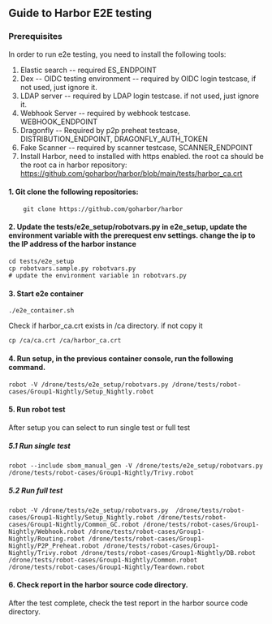 ## Guide to Harbor E2E testing

### Prerequisites

In order to run e2e testing, you need to install the following tools:

1. Elastic search  -- required ES_ENDPOINT
2. Dex -- OIDC testing environment -- required by OIDC login testcase, if not used, just ignore it.
3. LDAP server -- required by LDAP login testcase. if not used, just ignore it.
4. Webhook Server -- required by webhook testcase. WEBHOOK_ENDPOINT
5. Dragonfly  -- Required by p2p preheat testcase, DISTRIBUTION_ENDPOINT,  DRAGONFLY_AUTH_TOKEN
6. Fake Scanner -- required by scanner testcase, SCANNER_ENDPOINT
7. Install Harbor, need to installed with https enabled. the root ca should be the root ca in harbor repository: https://github.com/goharbor/harbor/blob/main/tests/harbor_ca.crt




#### 1. Git clone the following repositories:

```
    git clone https://github.com/goharbor/harbor
```

#### 2. Update the tests/e2e_setup/robotvars.py in e2e_setup, update the environment variable with the prerequest env settings. change the ip to the IP address of the harbor instance

```
cd tests/e2e_setup
cp robotvars.sample.py robotvars.py
# update the environment variable in robotvars.py

```

#### 3. Start e2e container

```
./e2e_container.sh
```

Check if harbor_ca.crt exists in /ca directory. if not copy it
```
cp /ca/ca.crt /ca/harbor_ca.crt
```

#### 4. Run setup, in the previous container console, run the following command.
```
robot -V /drone/tests/e2e_setup/robotvars.py /drone/tests/robot-cases/Group1-Nightly/Setup_Nightly.robot
```

#### 5. Run robot test

After setup you can select to run single test or full test

##### 5.1 Run single test
```
robot --include sbom_manual_gen -V /drone/tests/e2e_setup/robotvars.py /drone/tests/robot-cases/Group1-Nightly/Trivy.robot
```

##### 5.2 Run full test
```
robot -V /drone/tests/e2e_setup/robotvars.py  /drone/tests/robot-cases/Group1-Nightly/Setup_Nightly.robot /drone/tests/robot-cases/Group1-Nightly/Common_GC.robot /drone/tests/robot-cases/Group1-Nightly/Webhook.robot /drone/tests/robot-cases/Group1-Nightly/Routing.robot /drone/tests/robot-cases/Group1-Nightly/P2P_Preheat.robot /drone/tests/robot-cases/Group1-Nightly/Trivy.robot /drone/tests/robot-cases/Group1-Nightly/DB.robot /drone/tests/robot-cases/Group1-Nightly/Common.robot /drone/tests/robot-cases/Group1-Nightly/Teardown.robot
```

#### 6. Check report in the harbor source code directory.

After the test complete, check the test report in the harbor source code directory.

